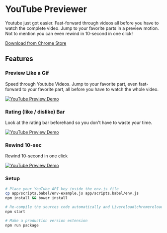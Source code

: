 # YouTube Previewer
Youtube just got easier. Fast-forward through videos all before you have to watch the complete video.  Jump to your favorite parts in a preview motion. Not to mention you can even rewind in 10-second in one click!

[Download from Chrome Store](https://chrome.google.com/webstore/detail/youtube-preview/gbkgikkleehfibaknfmdphhhacjfkdap?utm_source=github)

## Features
### Preview Like a Gif
Speed through Youtube Videos. Jump to your favorite part, even fast-forward to your favorite part, all before you have to watch the whole video.

[![YouTube Preview Demo](https://raw.githubusercontent.com/tennisonchan/youtube-preview/78ed272/assets/rainbow-cat-demo.gif)](https://chrome.google.com/webstore/detail/youtube-preview/gbkgikkleehfibaknfmdphhhacjfkdap?utm_source=github&utm_campaign=demo)

### Rating (like / dislike) Bar
Look at the rating bar beforehand so you don't have to waste your time.

[![YouTube Preview Demo](https://raw.githubusercontent.com/tennisonchan/youtube-preview/78ed272/assets/funny-cat-rating-bar.png)](https://chrome.google.com/webstore/detail/youtube-preview/gbkgikkleehfibaknfmdphhhacjfkdap?utm_source=github&utm_campaign=demo)

### Rewind 10-sec
Rewind 10-second in one click

[![YouTube Preview Demo](https://raw.githubusercontent.com/tennisonchan/youtube-preview/78ed272/assets/obama-10-sec-rewind-button.png)](https://chrome.google.com/webstore/detail/youtube-preview/gbkgikkleehfibaknfmdphhhacjfkdap?utm_source=github&utm_campaign=demo)

### Setup
```sh
# Place your YouTube API key inside the env.js file
cp app/scripts.babel/env-example.js app/scripts.babel/env.js
npm install && bower install

# Re-compile the sources code automatically and Livereload(chromereload.js) reloads the extension
npm start

# Make a production version extension
npm run package
```
